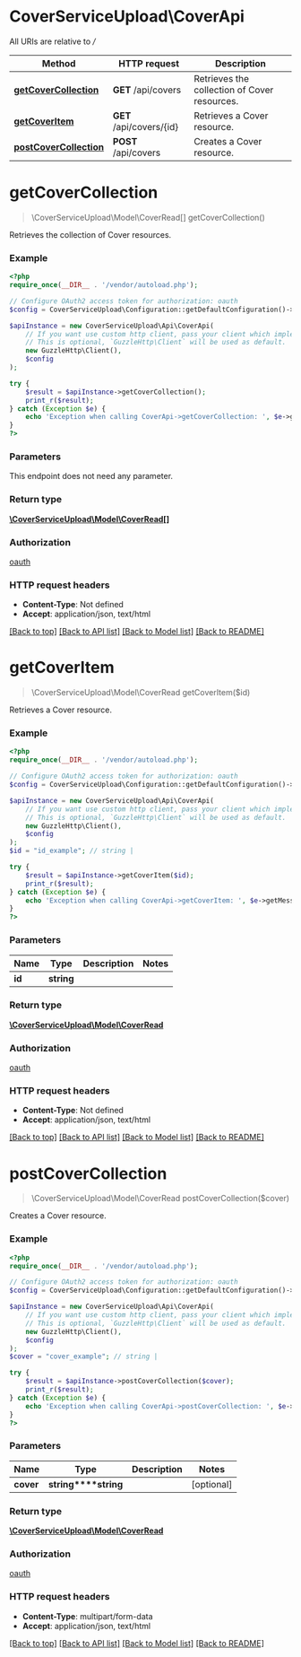 # CoverServiceUpload\CoverApi

All URIs are relative to */*

Method | HTTP request | Description
------------- | ------------- | -------------
[**getCoverCollection**](CoverApi.md#getcovercollection) | **GET** /api/covers | Retrieves the collection of Cover resources.
[**getCoverItem**](CoverApi.md#getcoveritem) | **GET** /api/covers/{id} | Retrieves a Cover resource.
[**postCoverCollection**](CoverApi.md#postcovercollection) | **POST** /api/covers | Creates a Cover resource.

# **getCoverCollection**
> \CoverServiceUpload\Model\CoverRead[] getCoverCollection()

Retrieves the collection of Cover resources.

### Example
```php
<?php
require_once(__DIR__ . '/vendor/autoload.php');

// Configure OAuth2 access token for authorization: oauth
$config = CoverServiceUpload\Configuration::getDefaultConfiguration()->setAccessToken('YOUR_ACCESS_TOKEN');

$apiInstance = new CoverServiceUpload\Api\CoverApi(
    // If you want use custom http client, pass your client which implements `GuzzleHttp\ClientInterface`.
    // This is optional, `GuzzleHttp\Client` will be used as default.
    new GuzzleHttp\Client(),
    $config
);

try {
    $result = $apiInstance->getCoverCollection();
    print_r($result);
} catch (Exception $e) {
    echo 'Exception when calling CoverApi->getCoverCollection: ', $e->getMessage(), PHP_EOL;
}
?>
```

### Parameters
This endpoint does not need any parameter.

### Return type

[**\CoverServiceUpload\Model\CoverRead[]**](../Model/CoverRead.md)

### Authorization

[oauth](../../README.md#oauth)

### HTTP request headers

 - **Content-Type**: Not defined
 - **Accept**: application/json, text/html

[[Back to top]](#) [[Back to API list]](../../README.md#documentation-for-api-endpoints) [[Back to Model list]](../../README.md#documentation-for-models) [[Back to README]](../../README.md)

# **getCoverItem**
> \CoverServiceUpload\Model\CoverRead getCoverItem($id)

Retrieves a Cover resource.

### Example
```php
<?php
require_once(__DIR__ . '/vendor/autoload.php');

// Configure OAuth2 access token for authorization: oauth
$config = CoverServiceUpload\Configuration::getDefaultConfiguration()->setAccessToken('YOUR_ACCESS_TOKEN');

$apiInstance = new CoverServiceUpload\Api\CoverApi(
    // If you want use custom http client, pass your client which implements `GuzzleHttp\ClientInterface`.
    // This is optional, `GuzzleHttp\Client` will be used as default.
    new GuzzleHttp\Client(),
    $config
);
$id = "id_example"; // string | 

try {
    $result = $apiInstance->getCoverItem($id);
    print_r($result);
} catch (Exception $e) {
    echo 'Exception when calling CoverApi->getCoverItem: ', $e->getMessage(), PHP_EOL;
}
?>
```

### Parameters

Name | Type | Description  | Notes
------------- | ------------- | ------------- | -------------
 **id** | **string**|  |

### Return type

[**\CoverServiceUpload\Model\CoverRead**](../Model/CoverRead.md)

### Authorization

[oauth](../../README.md#oauth)

### HTTP request headers

 - **Content-Type**: Not defined
 - **Accept**: application/json, text/html

[[Back to top]](#) [[Back to API list]](../../README.md#documentation-for-api-endpoints) [[Back to Model list]](../../README.md#documentation-for-models) [[Back to README]](../../README.md)

# **postCoverCollection**
> \CoverServiceUpload\Model\CoverRead postCoverCollection($cover)

Creates a Cover resource.

### Example
```php
<?php
require_once(__DIR__ . '/vendor/autoload.php');

// Configure OAuth2 access token for authorization: oauth
$config = CoverServiceUpload\Configuration::getDefaultConfiguration()->setAccessToken('YOUR_ACCESS_TOKEN');

$apiInstance = new CoverServiceUpload\Api\CoverApi(
    // If you want use custom http client, pass your client which implements `GuzzleHttp\ClientInterface`.
    // This is optional, `GuzzleHttp\Client` will be used as default.
    new GuzzleHttp\Client(),
    $config
);
$cover = "cover_example"; // string | 

try {
    $result = $apiInstance->postCoverCollection($cover);
    print_r($result);
} catch (Exception $e) {
    echo 'Exception when calling CoverApi->postCoverCollection: ', $e->getMessage(), PHP_EOL;
}
?>
```

### Parameters

Name | Type | Description  | Notes
------------- | ------------- | ------------- | -------------
 **cover** | **string****string**|  | [optional]

### Return type

[**\CoverServiceUpload\Model\CoverRead**](../Model/CoverRead.md)

### Authorization

[oauth](../../README.md#oauth)

### HTTP request headers

 - **Content-Type**: multipart/form-data
 - **Accept**: application/json, text/html

[[Back to top]](#) [[Back to API list]](../../README.md#documentation-for-api-endpoints) [[Back to Model list]](../../README.md#documentation-for-models) [[Back to README]](../../README.md)

